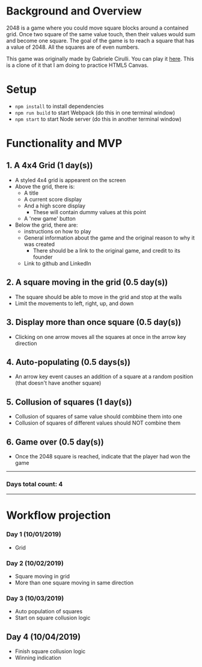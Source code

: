 # Background and Overview
2048 is a game where you could move square blocks around a contained grid. Once two square of the same value touch, then their values would sum and become one square. The goal of the game is to reach a square that has a value of 2048. All the squares are of even numbers.

This game was originally made by Gabriele Cirulli. You can play it [here](https://play2048.co). This is a clone of it that I am doing to practice HTML5 Canvas.

# Setup
- `npm install` to install dependencies
- `npm run build` to start Webpack (do this in one terminal window)
- `npm start` to start Node server (do this in another terminal window)

# Functionality and MVP
## 1. A 4x4 Grid (1 day(s))
- A styled 4x4 grid is appearent on the screen
- Above the grid, there is:
    - A title
    - A current score display
    - And a high score display
        - These will contain dummy values at this point
    - A 'new game' button
- Below the grid, there are:
    - instructions on how to play
    - General information about the game and the original reason to why it was created
        - There should be a link to the original game, and credit to its founder
    - Link to github and LinkedIn

## 2. A square moving in the grid (0.5 day(s))
- The square should be able to move in the grid and stop at the walls
- Limit the movements to left, right, up, and down

## 3. Display more than once square (0.5 day(s))
- Clicking on one arrow moves all the squares at once in the arrow key direction

## 4. Auto-populating (0.5 days(s))
- An arrow key event causes an addition of a square at a random position (that doesn't have another square)

## 5. Collusion of squares (1 day(s))
- Collusion of squares of same value should combbine them into one
- Collusion of squares of different values should NOT combine them

## 6. Game over (0.5 day(s))
- Once the 2048 square is reached, indicate that the player had won the game
---
### Days total count: 4
---
# Workflow projection
### Day 1 (10/01/2019)
- Grid
### Day 2 (10/02/2019)
- Square moving in grid
- More than one square moving in same direction
### Day 3 (10/03/2019)
- Auto population of squares
- Start on square collusion logic
## Day 4 (10/04/2019)
- Finish square collusion logic
- Winning indication
